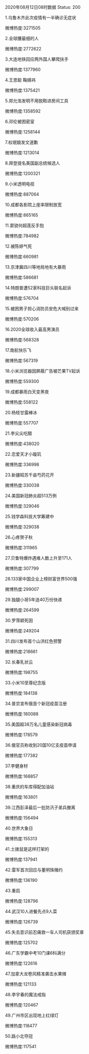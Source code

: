 2020年08月12日08时数据
Status: 200

1.乌鲁木齐此次疫情有一半确诊无症状

微博热度:3271505

2.全球腰最细的人

微博热度:2772622

3.大连地铁回应两外国人攀爬扶手

微博热度:1377960

4.王思聪 鞠婧祎

微博热度:1375421

5.郑允浩发明不用脱鞋进房间工具

微博热度:1358592

6.邓伦被困密室

微博热度:1258144

7.权珉娥发文道歉

微博热度:1213014

8.拜登提名美国副总统候选人

微博热度:1200321

9.小米透明电视

微博热度:887064

10.成都各影院上座率限制放宽

微博热度:865165

11.窦骁何超莲反手抱

微博热度:784982

12.被陈婷气死

微博热度:660981

13.京津冀四川等地局地有大暴雨

微博热度:586681

14.特朗普遭52家科技巨头联名起诉

微博热度:576704

15.被困男子担心消防员安危大喊别过来

微博热度:570206

16.2020全球收入最高男演员

微博热度:568328

17.南航快乐飞

微博热度:567319

18.小米浏览器因屏蔽广告被芒果TV起诉

微博热度:559300

19.成都暴雨白天变黑夜

微博热度:558122

20.杨枝甘露棒冰

微博热度:557707

21.李尖尖吃醋

微博热度:438020

22.恋爱天才小璇玑

微博热度:336998

23.新疆昭苏千亩芍药花开

微博热度:330038

24.美国新冠肺炎超513万例

微博热度:329046

25.钱学森科技大学筹建中

微博热度:329038

26.心疼贺子秋

微博热度:311965

27.贝鲁特爆炸遇难人数上升至171人

微博热度:307799

28.133家中国企业上榜财富世界500强

微博热度:299007

29.独腿小哥5年送40万份快递

微博热度:264599

30.罗霈颖死因

微博热度:249204

31.四川发布首个山洪红色预警

微博热度:218661

32.长春乳状云

微博热度:198755

33.小米10至尊纪念版

微博热度:184138

34.普京宣布俄首个新冠疫苗注册

微博热度:180088

35.美国超38万名儿童感染新冠病毒

微博热度:178579

36.俄官员称收到20国10亿支疫苗申请

微博热度:177382

37.李健身材

微博热度:168857

38.重庆的车库得配加油站

微博热度:163801

39.江西彭泽最后一批防汛子弟兵撤离

微博热度:156494

40.世界大象日

微博热度:155313

41.土拨鼠是这样打架的

微博热度:137941

42.雷军首次回应与董明珠赌约

微博热度:136190

43.重启

微博热度:128796

44.武汉10人进餐先点9人菜

微博热度:126739

45.失去意识前忍痛救一车人司机获颁奖章

微博热度:125702

46.广东学霸中考10门课6科满分

微博热度:122616

47.加拿大龙卷风精准袭击水果摊

微博热度:121133

48.李宇春的魔法戒指

微博热度:120467

49.广州市区出现地上红绿灯

微博热度:118477

50.路小北夺冠

微博热度:117541


